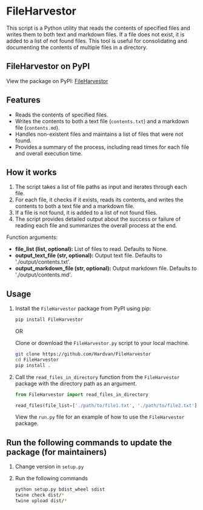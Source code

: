 # FileHarvestor

This script is a Python utility that reads the contents of specified files and writes them to both text and markdown files. If a file does not exist, it is added to a list of not found files. This tool is useful for consolidating and documenting the contents of multiple files in a directory.

## FileHarvestor on PyPI

View the package on PyPI: [FileHarvestor](https://pypi.org/project/FileHarvestor/)

## Features

- Reads the contents of specified files.
- Writes the contents to both a text file (`contents.txt`) and a markdown file (`contents.md`).
- Handles non-existent files and maintains a list of files that were not found.
- Provides a summary of the process, including read times for each file and overall execution time.

## How it works

1. The script takes a list of file paths as input and iterates through each file.
2. For each file, it checks if it exists, reads its contents, and writes the contents to both a text file and a markdown file.
3. If a file is not found, it is added to a list of not found files.
4. The script provides detailed output about the success or failure of reading each file and summarizes the overall process at the end.

Function arguments:

- **file_list (list, optional):** List of files to read. Defaults to None.
- **output_text_file (str, optional):** Output text file. Defaults to './output/contents.txt'.
- **output_markdown_file (str, optional):** Output markdown file. Defaults to './output/contents.md'.

## Usage

1. Install the `FileHarvestor` package from PyPI using pip:

   ```bash
   pip install FileHarvestor
   ```

   OR

   Clone or download the `FileHarvestor.py` script to your local machine.

   ```bash
   git clone https://github.com/Hardvan/FileHarvestor
   cd FileHarvestor
   pip install .
   ```

2. Call the `read_files_in_directory` function from the `FileHarvestor` package with the directory path as an argument.

   ```python
   from FileHarvestor import read_files_in_directory

   read_files(file_list=['./path/to/file1.txt', './path/to/file2.txt'], output_text_file='./output/contents.txt', output_markdown_file='./output/contents.md')
   ```

   View the `run.py` file for an example of how to use the `FileHarvestor` package.

## Run the following commands to update the package (for maintainers)

1. Change version in `setup.py`
2. Run the following commands

   ```bash
   python setup.py bdist_wheel sdist
   twine check dist/*
   twine upload dist/*
   ```
